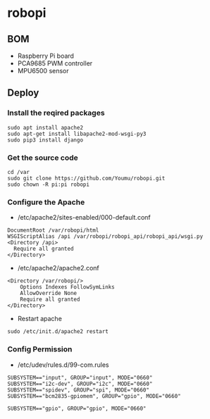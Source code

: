 # robopi
## BOM
* Raspberry Pi board
* PCA9685 PWM controller
* MPU6500 sensor

## Deploy

### Install the reqired packages
```
sudo apt install apache2
sudo apt-get install libapache2-mod-wsgi-py3
sudo pip3 install django
```

### Get the source code
```
cd /var
sudo git clone https://github.com/Youmu/robopi.git
sudo chown -R pi:pi robopi
```

### Configure the Apache
* /etc/apache2/sites-enabled/000-default.conf
```
DocumentRoot /var/robopi/html
WSGIScriptAlias /api /var/robopi/robopi_api/robopi_api/wsgi.py
<Directory /api>
  Require all granted
</Directory>
```
* /etc/apache2/apache2.conf
```
<Directory /var/robopi/>
    Options Indexes FollowSymLinks
    AllowOverride None
    Require all granted
</Directory>
```
* Restart apache
```
sudo /etc/init.d/apache2 restart
```

### Config Permission
* /etc/udev/rules.d/99-com.rules
```
SUBSYSTEM=="input", GROUP="input", MODE="0660"
SUBSYSTEM=="i2c-dev", GROUP="i2c", MODE="0660"
SUBSYSTEM=="spidev", GROUP="spi", MODE="0660"
SUBSYSTEM=="bcm2835-gpiomem", GROUP="gpio", MODE="0660"

SUBSYSTEM=="gpio", GROUP="gpio", MODE="0660"
```




